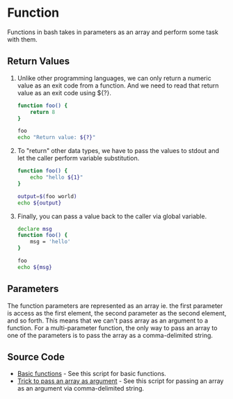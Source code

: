 # Function

Functions in bash takes in parameters as an array and perform some task with them.

## Return Values

1. Unlike other programming languages, we can only return a numeric value as an exit code from a function. And we need to read that return value as an exit code using ${?}.

   ```bash
   function foo() {
       return 8
   }

   foo
   echo "Return value: ${?}"
   ```

1. To "return" other data types, we have to pass the values to stdout and let the caller perform variable substitution.

   ```bash
   function foo() {
       echo "hello ${1}"
   }

   output=$(foo world)
   echo ${output}
   ```

1. Finally, you can pass a value back to the caller via global variable.

   ```bash
   declare msg
   function foo() {
       msg = 'hello'
   }

   foo
   echo ${msg}
   ```

## Parameters

The function parameters are represented as an array ie. the first parameter is access as the first element, the second parameter as the second element, and so forth. This means that we can't pass array as an argument to a function. For a multi-parameter function, the only way to pass an array to one of the parameters is to pass the array as a comma-delimited string.

## Source Code

* [Basic functions](function.sh) - See this script for basic functions.
* [Trick to pass an array as argument](array_arg.sh) - See this script for passing an array as an argument via comma-delimited string.
